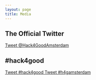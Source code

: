 ```yaml
---
layout: page
title: Media
---
```


## The Official Twitter

<a class="twitter-timeline" href="https://twitter.com/Hack4GoodAmsterdam" data-widget-id="">
  Tweet @Hack4GoodAmsterdam
</a>

## #hack4good

<a class="twitter-timeline" href="https://twitter.com/hashtag/hack4good" data-widget-id="">
  Tweet #hack4good
</a>

<a class="twitter-timeline" href="https://twitter.com/hashtag/h4gamsterdam" data-widget-id="">
  Tweet #h4gamsterdam
</a>
